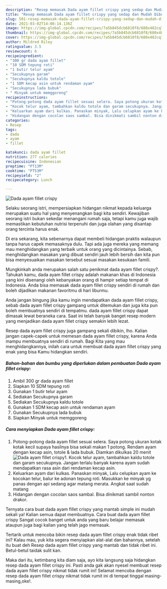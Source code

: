 ```yaml
---
description: "Resep memasak Dada ayam fillet crispy yang sedap dan Mudah Dibuat"
title: "Resep memasak Dada ayam fillet crispy yang sedap dan Mudah Dibuat"
slug: 501-resep-memasak-dada-ayam-fillet-crispy-yang-sedap-dan-mudah-dibuat
date: 2021-03-02T14:08:14.136Z
image: https://img-global.cpcdn.com/recipes/7a5b845dcb6810f8/680x482cq70/dada-ayam-fillet-crispy-foto-resep-utama.jpg
thumbnail: https://img-global.cpcdn.com/recipes/7a5b845dcb6810f8/680x482cq70/dada-ayam-fillet-crispy-foto-resep-utama.jpg
cover: https://img-global.cpcdn.com/recipes/7a5b845dcb6810f8/680x482cq70/dada-ayam-fillet-crispy-foto-resep-utama.jpg
author: Mildred Riley
ratingvalue: 3.5
reviewcount: 6
recipeingredient:
- "300 gr dada ayam fillet"
- "10 SDM tepung roti"
- "1 butir telur ayam"
- "Secukupnya garam"
- "Secukupnya kaldu totole"
- "1 SDM kecap asin untuk rendaman ayam"
- "Secukupnya lada bubuk"
- " Minyak untuk memggoreng"
recipeinstructions:
- "Potong-potong dada ayam fillet sesuai selera. Saya potong ukuran kotak kotak kecil supaya hasilnya bisa sekali makan 1 potong. Rendam ayam dengan kecap asin, totole &amp; lada bubuk. Diamkan dikulkas 20 menit"
- "Kocok telur ayam, tambahkan kaldu totole dan garam secukupnya. Jangan terlalu banyak karena ayam sudah mendapatkan rasa asin dari rendaman kecap asin."
- "Keluarkan ayam dari kulkas. Panaskan minyak, Lalu celupkan ayam ke kocokan telur, balur ke adonan tepung roti. Masukkan ke minyak yg panas dengan api sedang agar matang merata. Angkat saat sudah matang"
- "Hidangan dengan cocolan saos sambal. Bisa dinikmati sambil nonton drakor."
categories:
- Resep
tags:
- dada
- ayam
- fillet

katakunci: dada ayam fillet 
nutrition: 277 calories
recipecuisine: Indonesian
preptime: "PT13M"
cooktime: "PT53M"
recipeyield: "2"
recipecategory: Lunch

---
```



![Dada ayam fillet crispy](https://img-global.cpcdn.com/recipes/7a5b845dcb6810f8/680x482cq70/dada-ayam-fillet-crispy-foto-resep-utama.jpg)

Selaku seorang istri, mempersiapkan hidangan nikmat kepada keluarga merupakan suatu hal yang menyenangkan bagi kita sendiri. Kewajiban seorang istri bukan sekedar menangani rumah saja, tetapi kamu juga wajib memastikan kebutuhan nutrisi terpenuhi dan juga olahan yang disantap orang tercinta harus enak.

Di era  sekarang, kita sebenarnya dapat membeli hidangan praktis walaupun tanpa harus capek memasaknya dulu. Tapi ada juga mereka yang memang mau menghidangkan yang terbaik untuk orang yang dicintainya. Sebab, menghidangkan masakan yang dibuat sendiri jauh lebih bersih dan kita pun bisa menyesuaikan masakan tersebut sesuai masakan kesukaan famili. 



Mungkinkah anda merupakan salah satu penikmat dada ayam fillet crispy?. Tahukah kamu, dada ayam fillet crispy adalah makanan khas di Indonesia yang kini disenangi oleh kebanyakan orang di hampir setiap tempat di Indonesia. Anda bisa memasak dada ayam fillet crispy sendiri di rumah dan boleh dijadikan makanan favoritmu di hari liburmu.

Anda jangan bingung jika kamu ingin mendapatkan dada ayam fillet crispy, sebab dada ayam fillet crispy gampang untuk ditemukan dan juga kita pun boleh membuatnya sendiri di tempatmu. dada ayam fillet crispy dapat dimasak lewat beraneka cara. Saat ini telah banyak banget resep modern yang menjadikan dada ayam fillet crispy semakin lebih lezat.

Resep dada ayam fillet crispy juga gampang sekali dibikin, lho. Kalian jangan capek-capek untuk memesan dada ayam fillet crispy, karena Anda mampu membuatnya sendiri di rumah. Bagi Kita yang mau menghidangkannya, inilah cara untuk membuat dada ayam fillet crispy yang enak yang bisa Kamu hidangkan sendiri.

<!--inarticleads1-->

##### Bahan-bahan dan bumbu yang diperlukan dalam pembuatan Dada ayam fillet crispy:

1. Ambil 300 gr dada ayam fillet
1. Siapkan 10 SDM tepung roti
1. Gunakan 1 butir telur ayam
1. Sediakan Secukupnya garam
1. Sediakan Secukupnya kaldu totole
1. Gunakan 1 SDM kecap asin untuk rendaman ayam
1. Gunakan Secukupnya lada bubuk
1. Siapkan  Minyak untuk memggoreng




<!--inarticleads2-->

##### Cara menyiapkan Dada ayam fillet crispy:

1. Potong-potong dada ayam fillet sesuai selera. Saya potong ukuran kotak kotak kecil supaya hasilnya bisa sekali makan 1 potong. Rendam ayam dengan kecap asin, totole &amp; lada bubuk. Diamkan dikulkas 20 menit
<img src="https://img-global.cpcdn.com/steps/3a62fdefb4f7f2da/160x128cq70/dada-ayam-fillet-crispy-langkah-memasak-1-foto.jpg" alt="Dada ayam fillet crispy">1. Kocok telur ayam, tambahkan kaldu totole dan garam secukupnya. Jangan terlalu banyak karena ayam sudah mendapatkan rasa asin dari rendaman kecap asin.
1. Keluarkan ayam dari kulkas. Panaskan minyak, Lalu celupkan ayam ke kocokan telur, balur ke adonan tepung roti. Masukkan ke minyak yg panas dengan api sedang agar matang merata. Angkat saat sudah matang
1. Hidangan dengan cocolan saos sambal. Bisa dinikmati sambil nonton drakor.




Ternyata cara buat dada ayam fillet crispy yang mantab simple ini mudah sekali ya! Kalian semua dapat membuatnya. Cara buat dada ayam fillet crispy Sangat cocok banget untuk anda yang baru belajar memasak ataupun juga bagi kalian yang telah jago memasak.

Tertarik untuk mencoba bikin resep dada ayam fillet crispy enak tidak ribet ini? Kalau mau, yuk kita segera menyiapkan alat-alat dan bahannya, setelah itu buat deh Resep dada ayam fillet crispy yang mantab dan tidak ribet ini. Betul-betul taidak sulit kan. 

Maka dari itu, ketimbang kita diam saja, ayo kita langsung saja hidangkan resep dada ayam fillet crispy ini. Pasti anda gak akan nyesel membuat resep dada ayam fillet crispy nikmat tidak rumit ini! Selamat mencoba dengan resep dada ayam fillet crispy nikmat tidak rumit ini di tempat tinggal masing-masing,oke!.

